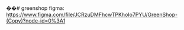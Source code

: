 ��# greenshop
figma: https://www.figma.com/file/JCRzuDMFhcwTPKhoIo7PYU/GreenShop-(Copy)?node-id=0%3A1
